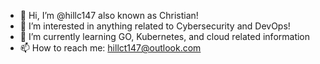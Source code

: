 - 👋 Hi, I’m @hillc147 also known as Christian!
- 👀 I’m interested in anything related to Cybersecurity and DevOps!
- 🌱 I’m currently learning GO, Kubernetes, and cloud related information
- 📫 How to reach me: hillct147@outlook.com

<!---
hillc147/hillc147 is a ✨ special ✨ repository because its `README.md` (this file) appears on your GitHub profile.
You can click the Preview link to take a look at your changes.
--->
